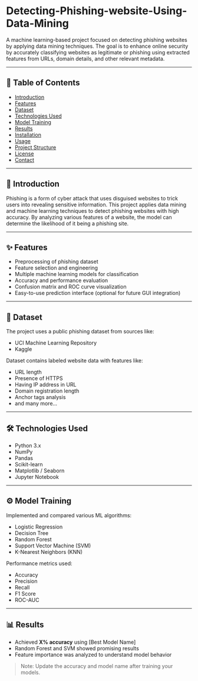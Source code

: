 # Detecting-Phishing-website-Using-Data-Mining

A machine learning-based project focused on detecting phishing websites by applying data mining techniques. The goal is to enhance online security by accurately classifying websites as legitimate or phishing using extracted features from URLs, domain details, and other relevant metadata.

---

## 📌 Table of Contents

- [Introduction](#introduction)
- [Features](#features)
- [Dataset](#dataset)
- [Technologies Used](#technologies-used)
- [Model Training](#model-training)
- [Results](#results)
- [Installation](#installation)
- [Usage](#usage)
- [Project Structure](#project-structure)
- [License](#license)
- [Contact](#contact)

---

## 🚀 Introduction

Phishing is a form of cyber attack that uses disguised websites to trick users into revealing sensitive information. This project applies data mining and machine learning techniques to detect phishing websites with high accuracy. By analyzing various features of a website, the model can determine the likelihood of it being a phishing site.

---

## ✨ Features

- Preprocessing of phishing dataset
- Feature selection and engineering
- Multiple machine learning models for classification
- Accuracy and performance evaluation
- Confusion matrix and ROC curve visualization
- Easy-to-use prediction interface (optional for future GUI integration)

---

## 📁 Dataset

The project uses a public phishing dataset from sources like:
- UCI Machine Learning Repository
- Kaggle

Dataset contains labeled website data with features like:
- URL length
- Presence of HTTPS
- Having IP address in URL
- Domain registration length
- Anchor tags analysis
- and many more...

---

## 🛠 Technologies Used

- Python 3.x
- NumPy
- Pandas
- Scikit-learn
- Matplotlib / Seaborn
- Jupyter Notebook

---

## ⚙️ Model Training

Implemented and compared various ML algorithms:
- Logistic Regression
- Decision Tree
- Random Forest
- Support Vector Machine (SVM)
- K-Nearest Neighbors (KNN)

Performance metrics used:
- Accuracy
- Precision
- Recall
- F1 Score
- ROC-AUC

---

## 📊 Results

- Achieved **X% accuracy** using [Best Model Name]
- Random Forest and SVM showed promising results
- Feature importance was analyzed to understand model behavior

> Note: Update the accuracy and model name after training your models.

